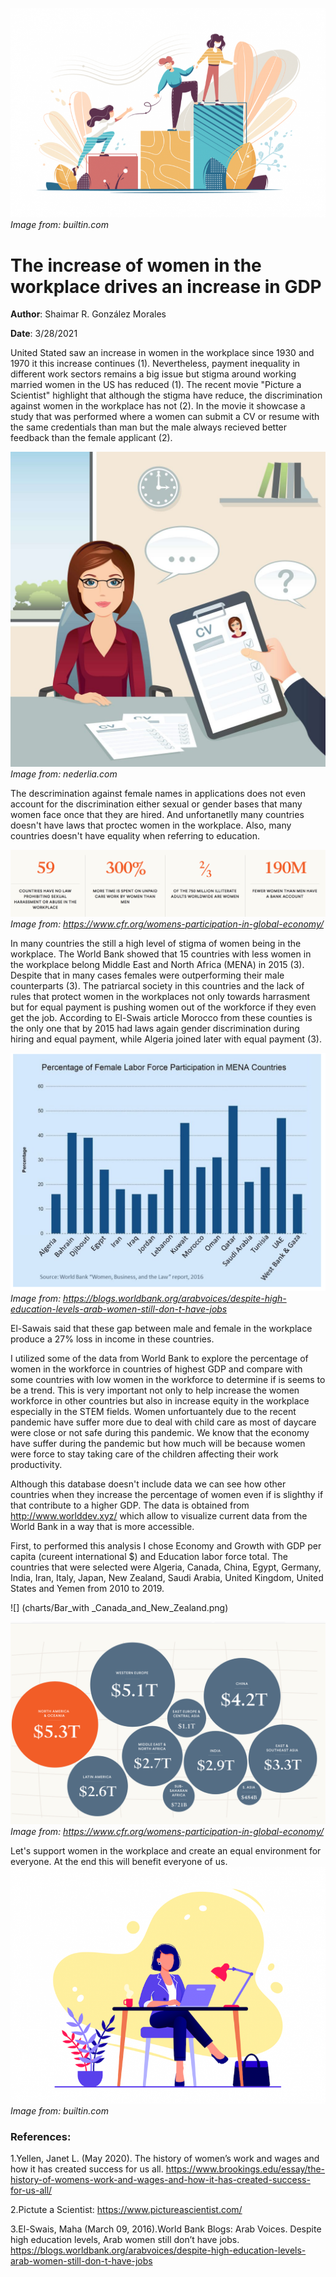 
![](images/women-in-tech-pillar-page-in-person-communities-for-women.png)
*Image from: builtin.com*
# The increase of women in the workplace drives an increase in GDP

**Author**: Shaimar R. González Morales

**Date**: 3/28/2021

United Stated saw an increase in women in the workplace since 1930 and 1970 it this increase continues (1). Nevertheless, payment inequality in different work sectors remains a big issue but stigma around working married women in the US has reduced (1). The recent movie "Picture a Scientist" highlight that although the stigma have reduce, the discrimination against women in the workplace has not (2). In the movie it showcase a study that was performed where a women can submit a CV or resume with the same credentials than man but the male always recieved better feedback than the female applicant (2). 

![](images/shutterstock_751868104-1-1024x1024.jpg)
*Image from: nederlia.com*

The descrimination against female names in applications does not even account for the discrimination either sexual or gender bases that many women face once that they are hired. And unfortanetlly many countries doesn't have laws that proctec women in the workplace. Also, many countries doesn't have equality when referring to education. 

![](images/pos.cause.png)
*Image from: https://www.cfr.org/womens-participation-in-global-economy/*

In many countries the still a high level of stigma of women being in the workplace. The World Bank showed that 15 countries with less women in the workplace belong Middle East and North Africa (MENA) in 2015 (3). Despite that in many cases females were outperforming their male counterparts (3). The patriarcal society in this countries and the lack of rules that protect women in the workplaces not only towards harrasment but for equal payment is pushing women out of the workforce if they even get the job. According to El-Swais article Morocco from these counties is the only one that by 2015 had laws again gender discrimination during hiring and equal payment, while Algeria joined later with equal payment (3).

![](images/Menacont.png)
*Image from: https://blogs.worldbank.org/arabvoices/despite-high-education-levels-arab-women-still-don-t-have-jobs*

El-Sawais said that these gap between male and female in the workplace produce a 27% loss in income in these countries. 

I utilized some of the data from World Bank to explore the percentage of women in the workforce in countries of highest GDP and compare with some countries with low women in the workforce to determine if is seems to be a trend. This is very important not only to help increase the women workforce in other countries but also in increase equity in the workplace especially in the STEM fields. Women unfortuantely due to the recent pandemic have suffer more due to deal with child care as most of daycare were close or not safe during this pandemic. We know that the economy have suffer during the pandemic but how much will be because women were force to stay taking care of the children affecting their work productivity. 

Although this database doesn't include data we can see how other countries when they increase the percentage of women even if is slighthy if that contribute to a higher GDP. The data is obtained from http://www.worlddev.xyz/ which allow to visualize current data from the World Bank in a way that is more accessible. 


First, to performed this analysis I chose Economy and Growth with GDP per capita (cureent international $) and Education labor force total. The countries that were selected were Algeria, Canada, China, Egypt, Germany, India, Iran, Italy, Japan, New Zealand, Saudi Arabia, United Kingdom, United States and Yemen from 2010 to 2019.

![] (charts/Bar_with _Canada_and_New_Zealand.png)



![](images/pos.increase.png)
*Image from: https://www.cfr.org/womens-participation-in-global-economy/*

Let's support women in the workplace and create an equal environment for everyone. At the end this will benefit everyone of us.
![](images/women-in-tech-pillar-page-online-communities-for-women.png)
*Image from: builtin.com*

### References:

1.Yellen, Janet L. (May 2020). The history of women’s work and wages and how it has created success for us all.  https://www.brookings.edu/essay/the-history-of-womens-work-and-wages-and-how-it-has-created-success-for-us-all/

2.Pictute a Scientist: https://www.pictureascientist.com/

3.El-Swais, Maha (March 09, 2016).World Bank Blogs: Arab Voices. Despite high education levels, Arab women still don’t have jobs. https://blogs.worldbank.org/arabvoices/despite-high-education-levels-arab-women-still-don-t-have-jobs




